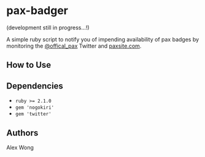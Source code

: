 pax-badger
==========

(development still in progress...!)

A simple ruby script to notify you of impending availability of pax badges by monitoring the [@offical_pax](https://twitter.com/official_pax) Twitter and [paxsite.com](https://www.paxsite.com).

## How to Use


## Dependencies
+ `ruby >= 2.1.0`
+ `gem 'nogokiri'`
+ `gem 'twitter'`


## Authors
Alex Wong
